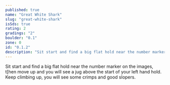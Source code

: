 ```yaml
---
published: true
name: "Great White Shark"
slug: "great-white-shark"
isSds: true
rating: 2
gradings: "2"
boulder: "0.1"
zone: 0
id: "0.1.2"
description: "Sit start and find a big flat hold near the number marker on the images, t[hen move up and you will see a jug above the start of your left hand hold. Keep climbing up, you will see some crimps and good slopers."
---
```


Sit start and find a big flat hold near the number marker on the images, t[hen move up and you will see a jug above the start of your left hand hold. Keep climbing up, you will see some crimps and good slopers.
